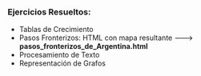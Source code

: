 ### Ejercicios Resueltos:
* Tablas de Crecimiento
* Pasos Fronterizos: HTML con mapa resultante ---> __pasos_fronterizos_de_Argentina.html__
* Procesamiento de Texto
* Representación de Grafos
